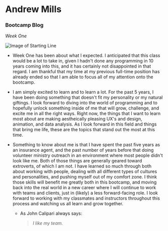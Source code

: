 # **Andrew Mills**
### Bootcamp Blog

*Week One*

![Image of Starting Line](https://media.istockphoto.com/vectors/-vector-id951162450?b=1&k=6&m=951162450&s=170667a&w=0&h=nLpj2M76eJC21hhQotVkCl_5u1VpYPY6N2W7kLOiCdY=)

* Week One has been about what I expected. I anticipated that this class would be a lot to take in, given I hadn't done any programming in 10 years coming into this, and it has certainly not disappointed in that regard. I am thankful that my time at my previous full-time position has already ended so that I am able to focus all of my attention onto the bootcamp.
* I am simply excited to learn and to learn a lot. For the past 5 years, I have been doing something that doesn't fit my personality or my natural giftings. I look forward to diving into the world of programming and to hopefully unlock something inside of me that will grow, challenge, and excite me in all the right ways. Right now, the things that I want to learn most about are making aestheically pleasing UX's and design, animation, and data analysis. As I look forward in this field and things that bring me life, these are the topics that stand out the most at this time.
* Something to know about me is that I have spent the past five years as an insurance agent, and the past number of years before that doing volunteer ministry outreach in an environment where most people didn't look like me. Both of those things are generally geared toward extroverts, of which I am not. I have learned so much through both about working with people, dealing with all different types of cultures and personalities, and pushing myself out of my comfort zone. I think those skills will benefit me greatly both in this bootcamp, and moving back into the real world in a new career where I will continue to work with teams and clients, just in (likely) a less forward-facing role. I look forward to working with my classmates and instructors throughout this process and watching us all learn and grow together.

  * As John Calipari always says:
    > *I like my team.*